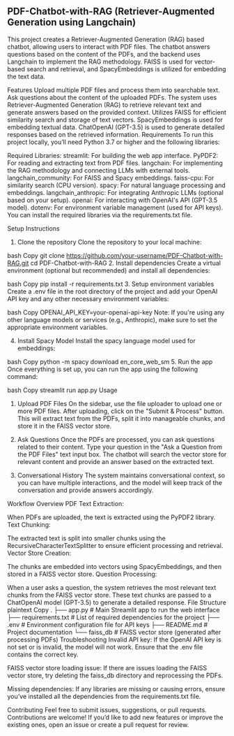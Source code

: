 ## PDF-Chatbot-with-RAG (Retriever-Augmented Generation using Langchain)
This project creates a Retriever-Augmented Generation (RAG) based chatbot, allowing users to interact with PDF files. The chatbot answers questions based on the content of the PDFs, and the backend uses Langchain to implement the RAG methodology. FAISS is used for vector-based search and retrieval, and SpacyEmbeddings is utilized for embedding the text data.

Features
Upload multiple PDF files and process them into searchable text.
Ask questions about the content of the uploaded PDFs.
The system uses Retriever-Augmented Generation (RAG) to retrieve relevant text and generate answers based on the provided context.
Utilizes FAISS for efficient similarity search and storage of text vectors.
SpacyEmbeddings is used for embedding textual data.
ChatOpenAI (GPT-3.5) is used to generate detailed responses based on the retrieved information.
Requirements
To run this project locally, you’ll need Python 3.7 or higher and the following libraries:

Required Libraries:
streamlit: For building the web app interface.
PyPDF2: For reading and extracting text from PDF files.
langchain: For implementing the RAG methodology and connecting LLMs with external tools.
langchain_community: For FAISS and Spacy embeddings.
faiss-cpu: For similarity search (CPU version).
spacy: For natural language processing and embeddings.
langchain_anthropic: For integrating Anthropic LLMs (optional based on your setup).
openai: For interacting with OpenAI's API (GPT-3.5 model).
dotenv: For environment variable management (used for API keys).
You can install the required libraries via the requirements.txt file.

Setup Instructions
1. Clone the repository
Clone the repository to your local machine:

bash
Copy
git clone https://github.com/your-username/PDF-Chatbot-with-RAG.git
cd PDF-Chatbot-with-RAG
2. Install dependencies
Create a virtual environment (optional but recommended) and install all dependencies:

bash
Copy
pip install -r requirements.txt
3. Setup environment variables
Create a .env file in the root directory of the project and add your OpenAI API key and any other necessary environment variables:

bash
Copy
OPENAI_API_KEY=your-openai-api-key
Note: If you're using any other language models or services (e.g., Anthropic), make sure to set the appropriate environment variables.

4. Install Spacy Model
Install the spacy language model used for embeddings:

bash
Copy
python -m spacy download en_core_web_sm
5. Run the app
Once everything is set up, you can run the app using the following command:

bash
Copy
streamlit run app.py
Usage
1. Upload PDF Files
On the sidebar, use the file uploader to upload one or more PDF files. After uploading, click on the "Submit & Process" button. This will extract text from the PDFs, split it into manageable chunks, and store it in the FAISS vector store.

2. Ask Questions
Once the PDFs are processed, you can ask questions related to their content. Type your question in the "Ask a Question from the PDF Files" text input box. The chatbot will search the vector store for relevant content and provide an answer based on the extracted text.

3. Conversational History
The system maintains conversational context, so you can have multiple interactions, and the model will keep track of the conversation and provide answers accordingly.

Workflow Overview
PDF Text Extraction:

When PDFs are uploaded, the text is extracted using the PyPDF2 library.
Text Chunking:

The extracted text is split into smaller chunks using the RecursiveCharacterTextSplitter to ensure efficient processing and retrieval.
Vector Store Creation:

The chunks are embedded into vectors using SpacyEmbeddings, and then stored in a FAISS vector store.
Question Processing:

When a user asks a question, the system retrieves the most relevant text chunks from the FAISS vector store.
These text chunks are passed to a ChatOpenAI model (GPT-3.5) to generate a detailed response.
File Structure
plaintext
Copy
.
├── app.py                    # Main Streamlit app to run the web interface
├── requirements.txt           # List of required dependencies for the project
├── .env                       # Environment configuration file for API keys
├── README.md                  # Project documentation
└── faiss_db                   # FAISS vector store (generated after processing PDFs)
Troubleshooting
Invalid API key: If the OpenAI API key is not set or is invalid, the model will not work. Ensure that the .env file contains the correct key.

FAISS vector store loading issue: If there are issues loading the FAISS vector store, try deleting the faiss_db directory and reprocessing the PDFs.

Missing dependencies: If any libraries are missing or causing errors, ensure you’ve installed all the dependencies from the requirements.txt file.

Contributing
Feel free to submit issues, suggestions, or pull requests. Contributions are welcome! If you’d like to add new features or improve the existing ones, open an issue or create a pull request for review.

